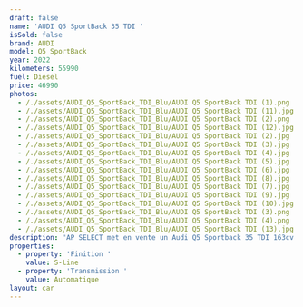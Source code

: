 ```yaml
---
draft: false
name: 'AUDI Q5 SportBack 35 TDI '
isSold: false
brand: AUDI
model: Q5 SportBack
year: 2022
kilometers: 55990
fuel: Diesel
price: 46990
photos:
  - /./assets/AUDI_Q5_SportBack_TDI_Blu/AUDI Q5 SportBack TDI (1).png
  - /./assets/AUDI_Q5_SportBack_TDI_Blu/AUDI Q5 SportBack TDI (11).jpg
  - /./assets/AUDI_Q5_SportBack_TDI_Blu/AUDI Q5 SportBack TDI (2).png
  - /./assets/AUDI_Q5_SportBack_TDI_Blu/AUDI Q5 SportBack TDI (12).jpg
  - /./assets/AUDI_Q5_SportBack_TDI_Blu/AUDI Q5 SportBack TDI (2).jpg
  - /./assets/AUDI_Q5_SportBack_TDI_Blu/AUDI Q5 SportBack TDI (3).jpg
  - /./assets/AUDI_Q5_SportBack_TDI_Blu/AUDI Q5 SportBack TDI (4).jpg
  - /./assets/AUDI_Q5_SportBack_TDI_Blu/AUDI Q5 SportBack TDI (5).jpg
  - /./assets/AUDI_Q5_SportBack_TDI_Blu/AUDI Q5 SportBack TDI (6).jpg
  - /./assets/AUDI_Q5_SportBack_TDI_Blu/AUDI Q5 SportBack TDI (8).jpg
  - /./assets/AUDI_Q5_SportBack_TDI_Blu/AUDI Q5 SportBack TDI (7).jpg
  - /./assets/AUDI_Q5_SportBack_TDI_Blu/AUDI Q5 SportBack TDI (9).jpg
  - /./assets/AUDI_Q5_SportBack_TDI_Blu/AUDI Q5 SportBack TDI (10).jpg
  - /./assets/AUDI_Q5_SportBack_TDI_Blu/AUDI Q5 SportBack TDI (3).png
  - /./assets/AUDI_Q5_SportBack_TDI_Blu/AUDI Q5 SportBack TDI (4).png
  - /./assets/AUDI_Q5_SportBack_TDI_Blu/AUDI Q5 SportBack TDI (13).jpg
description: "AP SELECT met en vente un Audi Q5 Sportback 35 TDI 163cv S-Tronic 7 finition S-LINE hybride non rechargeable.\n\nModèle du 08/2022 avec 55800km.\n\nVéhicule origine France \U0001F1EB\U0001F1F7 avec extension de garantie constructeur jusqu’au 08/2025.\n\nCouleur Navarre Blue metallic, intérieur Cuir S-Line noir surpiqûres grises.\n\nÉquipements et options :\n- Finition S-Line extérieur\n- Finition S-Line intérieur\n- Boîte S-Tronic 7\n- Châssis sport\n- Jantes 19 pouces\n- Pack esthétique noir\n- Virtual cockpit\n- HD Matrix Led\n- Intérieur cuir noir / surpiques noire\n- Audi Drive Select\n- Démarrage sans Clés Keyless\n- Son Bang & Olufsen\n- Sièges Sport S électriques et chauffants\n- Audi MMI navigation +\n- Pack business\n- Feux de jour à LED\n- Feux arrière LED Dynamique\n- Controle automatique des feux de route ALS\n- Caméra de recul\n- Parc distance contrôle PDC avant / arrière\n- Vitrage arrière surteinté\n- Connexion Ipod et USB\n- Affichage multifonctions plus\n- Climatisation auto\n- Éclairage et essuie-glaces automatique\n- Rétroviseurs rabattable électriquement et chauffants\n- Rétroviseurs int / ext Electrochrome\n- Bluetooth\n- Éclairage d ambiance\n\nDisponible et visible sur RDV pour acheteur sérieux.\n\nRéalisation des démarches d'immatriculation.\n\nAP SELECT c'est des solutions de courtage et conciergerie sur mesure pour profiter librement de sa passion et de son patrimoine.\n\nPrenez le volant, AP SELECT s'occupe du reste"
properties:
  - property: 'Finition '
    value: S-Line
  - property: 'Transmission '
    value: Automatique
layout: car
---
```


